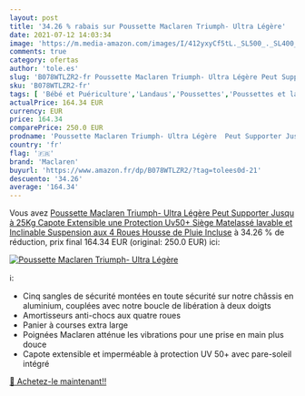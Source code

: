 ```yaml
---
layout: post
title: '34.26 % rabais sur Poussette Maclaren Triumph- Ultra Légère'
date: 2021-07-12 14:03:34
image: 'https://m.media-amazon.com/images/I/412yxyCf5tL._SL500_._SL400_.jpg'
comments: true
category: ofertas
author: 'tole.es'
slug: 'B078WTLZR2-fr Poussette Maclaren Triumph- Ultra Légère Peut Supporter...'
sku: 'B078WTLZR2-fr'
tags: [ 'Bébé et Puériculture','Landaus','Poussettes','Poussettes et landaus','Poussettes, landaus et accessoires','maclaren', ]
actualPrice: 164.34 EUR
currency: EUR
price: 164.34
comparePrice: 250.0 EUR
prodname: 'Poussette Maclaren Triumph- Ultra Légère  Peut Supporter Jusqu à 25Kg Capote Extensible une Protection Uv50+  Siège Matelassé lavable et Inclinable  Suspension aux 4 Roues Housse de Pluie Incluse'
country: 'fr'
flag: '🇫🇷'
brand: 'Maclaren'
buyurl: 'https://www.amazon.fr/dp/B078WTLZR2/?tag=tolees0d-21'
descuento: '34.26'
average: '164.34'
---
```


Vous avez [Poussette Maclaren Triumph- Ultra Légère  Peut Supporter Jusqu à 25Kg Capote Extensible une Protection Uv50+  Siège Matelassé lavable et Inclinable  Suspension aux 4 Roues Housse de Pluie Incluse](https://www.amazon.fr/dp/B078WTLZR2/?tag=tolees0d-21)  à  34.26 % de réduction, prix final  164.34 EUR (original: 250.0 EUR) ici:

[![Poussette Maclaren Triumph- Ultra Légère](https://m.media-amazon.com/images/I/412yxyCf5tL._SL500_._SL400_.jpg)](https://www.amazon.fr/dp/B078WTLZR2/?tag=tolees0d-21)

ℹ️:

- Cinq sangles de sécurité montées en toute sécurité sur notre châssis en aluminium, couplées avec notre boucle de libération à deux doigts
- Amortisseurs anti-chocs aux quatre roues
- Panier à courses extra large
- Poignées Maclaren atténue les vibrations pour une prise en main plus douce
- Capote extensible et imperméable à protection UV 50+ avec pare-soleil intégré

[🛒 Achetez-le maintenant!!](https://www.amazon.fr/dp/B078WTLZR2/?tag=tolees0d-21)
